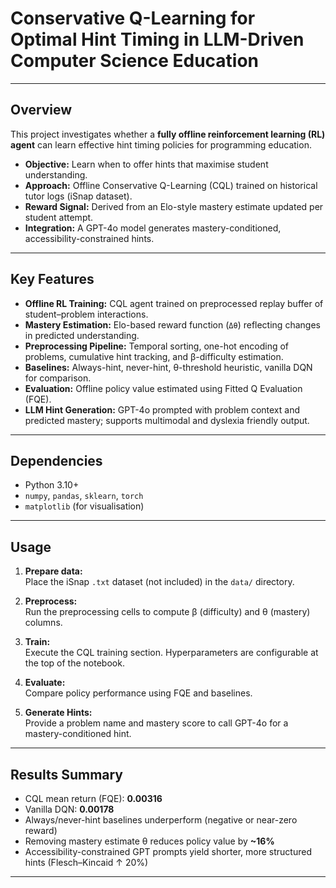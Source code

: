 # Conservative Q-Learning for Optimal Hint Timing in LLM-Driven Computer Science Education

---

## Overview
This project investigates whether a **fully offline reinforcement learning (RL) agent** can learn effective hint timing policies for programming education.

- **Objective:** Learn when to offer hints that maximise student understanding.
- **Approach:** Offline Conservative Q-Learning (CQL) trained on historical tutor logs (iSnap dataset).
- **Reward Signal:** Derived from an Elo-style mastery estimate updated per student attempt.
- **Integration:** A GPT-4o model generates mastery-conditioned, accessibility-constrained hints.

---

## Key Features
- **Offline RL Training:** CQL agent trained on preprocessed replay buffer of student–problem interactions.
- **Mastery Estimation:** Elo-based reward function (`Δθ`) reflecting changes in predicted understanding.
- **Preprocessing Pipeline:** Temporal sorting, one-hot encoding of problems, cumulative hint tracking, and β-difficulty estimation.
- **Baselines:** Always-hint, never-hint, θ-threshold heuristic, vanilla DQN for comparison.
- **Evaluation:** Offline policy value estimated using Fitted Q Evaluation (FQE).
- **LLM Hint Generation:** GPT-4o prompted with problem context and predicted mastery; supports multimodal and dyslexia friendly output.

---

## Dependencies
- Python 3.10+
- `numpy`, `pandas`, `sklearn`, `torch`
- `matplotlib` (for visualisation)

---

## Usage
1. **Prepare data:**  
   Place the iSnap `.txt` dataset (not included) in the `data/` directory.

2. **Preprocess:**  
   Run the preprocessing cells to compute β (difficulty) and θ (mastery) columns.

3. **Train:**  
   Execute the CQL training section. Hyperparameters are configurable at the top of the notebook.

4. **Evaluate:**  
   Compare policy performance using FQE and baselines.

5. **Generate Hints:**  
   Provide a problem name and mastery score to call GPT-4o for a mastery-conditioned hint.

---

## Results Summary
- CQL mean return (FQE): **0.00316**
- Vanilla DQN: **0.00178**
- Always/never-hint baselines underperform (negative or near-zero reward)
- Removing mastery estimate θ reduces policy value by **~16%**
- Accessibility-constrained GPT prompts yield shorter, more structured hints (Flesch–Kincaid ↑ 20%)

---
